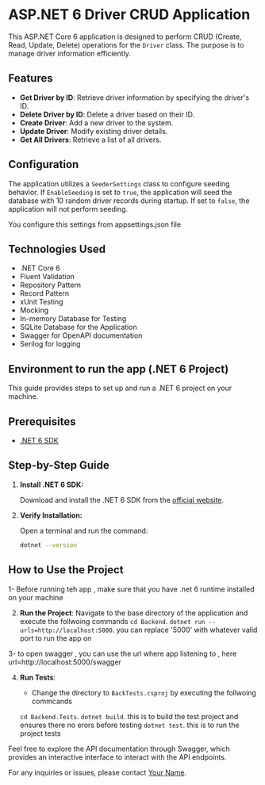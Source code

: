 # ASP.NET 6 Driver CRUD Application

This ASP.NET Core 6 application is designed to perform CRUD (Create, Read, Update, Delete) operations for the `Driver` class. The purpose is to manage driver information efficiently.

## Features

- **Get Driver by ID**: Retrieve driver information by specifying the driver's ID.
- **Delete Driver by ID**: Delete a driver based on their ID.
- **Create Driver**: Add a new driver to the system.
- **Update Driver**: Modify existing driver details.
- **Get All Drivers**: Retrieve a list of all drivers.

## Configuration

The application utilizes a `SeederSettings` class to configure seeding behavior. If `EnableSeeding` is set to `true`, the application will seed the database with 10 random driver records during startup. If set to `false`, the application will not perform seeding.

You configure this settings from appsettings.json file

## Technologies Used

- .NET Core 6
- Fluent Validation
- Repository Pattern
- Record Pattern
- xUnit Testing
- Mocking
- In-memory Database for Testing
- SQLite Database for the Application
- Swagger for OpenAPI documentation
- Serilog for logging 


## Environment to run the app (.NET 6 Project)

This guide provides steps to set up and run a .NET 6 project on your machine.

## Prerequisites

- [.NET 6 SDK](https://dotnet.microsoft.com/download/dotnet/6.0)

## Step-by-Step Guide

1. **Install .NET 6 SDK:**

   Download and install the .NET 6 SDK from the [official website](https://dotnet.microsoft.com/download/dotnet/6.0).

2. **Verify Installation:**

   Open a terminal and run the command:
   ```bash
   dotnet --version


## How to Use the Project

1- Before running teh app , make sure that you have .net 6 runtime installed on your machine 

2. **Run the Project**: Navigate to the base directory of the application and execute the follwoing commands
`cd Backend`. 
`dotnet run --urls=http://localhost:5000`. you can replace '5000' with whatever valid port to run the app on

3- to open swagger , you can use the url where app listening to , here url=http://localhost:5000/swagger

4. **Run Tests**:
   - Change the directory to `BackTests.csproj` by executing the follwoing commcands
   
   `cd Backend.Tests`.
   `dotnet build`.     this is to build the test project and ensures there no erors before testing
   `dotnet test`.     this is to run the project tests

Feel free to explore the API documentation through Swagger, which provides an interactive interface to interact with the API endpoints.

For any inquiries or issues, please contact [Your Name](mailto:mohamed2511995@gmail.com).
